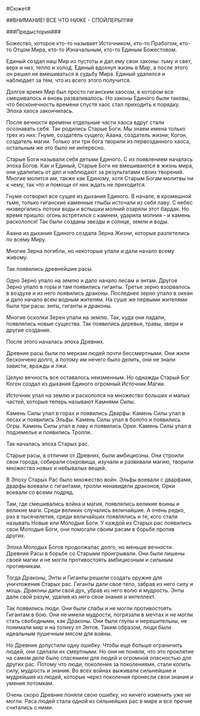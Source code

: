 #Сюжет#

##ВНИМАНИЕ! ВСЕ ЧТО НИЖЕ - СПОЙЛЕРЫ!!!##

###Предыстория###

Божество, которое кто-то называет Источником, кто-то Прабогом, кто-то Отцом Мира, кто-то Изначальным, кто-то Единым Божестовом.

Единый создал наш Мир из пустоты и дал ему свои законы: тьму и свет, верх и низ, тепло и холод. Единый вдохнул жизнь в Мир, а после этого он решил не вмешиваться в судьбу Мира. Единый удалился и наблюдает за тем, что из всего этого получится.

Долгое время Мир был просто гиганским хаосом, в котором все смешивалось и вновь разваливалось. Но законы Единого были таковы, что бесконечность времени спустя хаос стал приходить к порядку. Эпоха хаоса закончилась.

После вечности времени отдельные части хаоса вдруг стали осознавать себя. Так родились Старые Боги. Мы знаем имена только трех из них: Гнуме, создатель сущего; Ааана, создатель жизни; Когон, создатель магии. Только эти три бога творили из первозданного хаоса, остальным же это было не интересно.

Старые Боги называли себя детьми Единого. С их появлением началась эпоха Богов. Как и Единый, Старые Боги не вмешиваются в жизнь мира, они удалились от дел и наблюдают за результатами своих творений. Многие молятся им, также как Единому, хотя Старым Богам молитвы ни к чему, так что и помощи от них ждать не приходится.

Гнуме сотворил все сущее из дыхания Единого. В начале, в кромешной тьме, только гиганские каменные глыбы источали из себя лаву. С небес низвергались потоки воды и вспышки молний озаряли этот бардак. Но время пришло: огонь встретился с камнем, ударила молния - и камень раскололся! Так были созданы звезды и солнце, земли и воды.

Ааана из дыхания Единого создала Зерна Жизни, которые разлетелись по всему Миру.

Многие Зерна погибли, но некоторые упали и дали начало всему живому.

Так появились древнейшие расы.

Одно Зерно упало на землю и дало начало лесам и энтам. Другое Зерно упало в горы и там появились гиганты. Третье зерно взорвалось в воздухе и из него появились драконы. Последнее зерно упало в океан и дало начало всем водным жителям. На суше же первыми жителями были три расы: энты, гиганты и драконы.

Многие осколки Зерен упали на землю. Так, куда они падали, появлялись новые существа. Так появились деревья, травы, звери и другие создания.

После этого началась эпоха Древних.

Древние расы были по меркам людей почти бессмертными. Они жили бескончено долго, а потому им нечего было делить, они не знали зависти, вражды и лжи.

Целую вечность все оставалось неизменным. Но однажды Старый Бог Когон создал из дыхания Единого огромный Источник Магии.

Источник упал на землю и раскололся на множество больших и малых частей, которые теперь называют Камнями Силы.

Камень Силы упал в горах и появились Дварфы.
Камень Силы упал в лесах и появились Эльфы.
Камень Силы упал в болото и появились Огры.
Камень Силы упал в лаву и появились Орки.
Камень Силы упал в подземелье и появились Тролли.

Так началась эпоха Старых рас.

Старые расы, в отличии от Древних, были амбициозны. Они строили свои города, собирали сокровища, изучали и развивали магию, творили множество новых и небывалых вещей.

В Эпоху Старых Рас было множество войн. Эльфы воевали с дварфами, дварфы воевали с гигантами, тролли ненавидели драконов, Орки воевали со всеми подряд.

Там, где смешивались война и магия, появлялись великие воины и великие маги. Среди великих случались величайшие. А очень редко, раз в тысячелетия, среди величайших появлялись и те, кого стали называть Новые или Молодые Боги. У каждой из Старых рас появились свои Молодые Боги, они помогали своим расам в борьбе против других.

Эпоха Молодых Богов продолжалас долго, но меньше вечности. Древние Расы в борьбе со Старыми проигрывали. Они были лишены своей магии и не могли противостоять амбициозным и сильным противникам.

Тогда Драконы, Энты и Гиганты решили создать оружие для уничтожения Старых рас. Гиганты дали свое тело, забрав из него силу и мощь. Драконы дали свой дух, убрав из него волю и мудрость. Энты дали свой разум, удалив из него свои знания и интеллект.

Так появились люди. Они были слабы и не могли противостоять Гигантам в бою. Они не имели мудрости, погрязали в мечтах и не могли стать свободными, как Драконы. Они были глупы и нерешительны, не понимали мир и на толику от Энтов. Таким образом, люди были идеальным пушечным мясом для войны.

Но Древние допустили одну ошибку. Чтобы еще больше ограничить людей, они сделали их смертными. Но они не поняли, что это проклятие на самом деле было спасением для людей и огромной опасностью для других рас. Потому что люди, поколения за поколениями, стали копить силу, мудрость и знания. Во всех войнах выживали сильнейшие и мудрейшие из людей, которые через поколения пронесли свои знания и умения потомкам.

Очень скоро Древние поняли свою ошибку, но ничего изменить уже не могли. Раса людей стала одной из сильнейших рас в мире и все прочие считались с ними.

